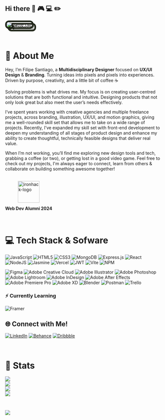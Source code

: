 ## Hi there 👋 🎮 💻 ✏️

<!-- Artwork from my first Video Game -->

<a href="https://kyd-42.github.io/Solid-Snek-The-Game/"><img style="border:5px solid #202619;border-radius:12px; filter: drop-shadow(8px 8px #202619);" src="https://media3.giphy.com/media/v1.Y2lkPTc5MGI3NjExcmI3dHNiMGF6Nms2NHJ2bGRsYjI4MHN5ZXBlNzlzYWZ2Yzc5ZXZ2byZlcD12MV9pbnRlcm5hbF9naWZfYnlfaWQmY3Q9Zw/zNNFdAUFG410IOkaKI/giphy.gif" alt="Game On!"></a>

<br>

# 🤖 About Me

Hey, I’m Filipe Santiago, a <b>Multidisciplinary Designer</b> focused on <b>UX/UI Design</b> & <b>Branding</b>. Turning ideas into pixels and pixels into experiences. Driven by purpose, creativity, and a little bit of coffee ☕

Solving problems is what drives me. My focus is on creating user-centred solutions that are both functional and intuitive. Designing products that not only look great but also meet the user’s needs effectively.

I’ve spent years working with creative agencies and multiple freelance projects, across branding, illustration, UX/UI, and motion graphics, giving me a well-rounded skill set that allows me to take on a wide range of projects. Recently, I’ve expanded my skill set with front-end development to deepen my understanding of all stages of product design and enhance my ability to create thoughtful, technically feasible designs that deliver real value.

When I’m not working, you’ll find me exploring new design tools and tech, grabbing a coffee (or two), or getting lost in a good video game. Feel free to check out my projects, I'm always eager to connect, learn from others & collaborate on building something awesome together!

<br>

<section style="display: flex; gap:42px;">
<div style="display: flex; flex-direction: column; align-items: center; justify-content:">
    <img src="https://seeklogo.com/images/I/ironhack-logo-F751CF4738-seeklogo.com.png" alt="ironhack-logo" height="70"/>
    <h4 style="margin-top: 10px;">Web Dev Alumni 2024</h4>
</div>
</section>

<br>

# 💻 Tech Stack & Sofware

![JavaScript](https://img.shields.io/badge/javascript-%23323330.svg?style=for-the-badge&logo=javascript&logoColor=%23F7DF1E)
![HTML5](https://img.shields.io/badge/html5-%23E34F26.svg?style=for-the-badge&logo=html5&logoColor=white)
![CSS3](https://img.shields.io/badge/css3-%231572B6.svg?style=for-the-badge&logo=css3&logoColor=white)
![MongoDB](https://img.shields.io/badge/MongoDB-%234ea94b.svg?style=for-the-badge&logo=mongodb&logoColor=white)
![Express.js](https://img.shields.io/badge/express.js-%23404d59.svg?style=for-the-badge&logo=express&logoColor=%2361DAFB)
![React](https://img.shields.io/badge/react-%2320232a.svg?style=for-the-badge&logo=react&logoColor=%2361DAFB)
![NodeJS](https://img.shields.io/badge/node.js-6DA55F?style=for-the-badge&logo=node.js&logoColor=white)
![Jasmine](https://img.shields.io/badge/jasmine-%238A4182.svg?style=for-the-badge&logo=jasmine&logoColor=white)
![Vercel](https://img.shields.io/badge/vercel-%23000000.svg?style=for-the-badge&logo=vercel&logoColor=white)
![JWT](https://img.shields.io/badge/JWT-black?style=for-the-badge&logo=JSON%20web%20tokens)
![Vite](https://img.shields.io/badge/vite-%23646CFF.svg?style=for-the-badge&logo=vite&logoColor=white)
![NPM](https://img.shields.io/badge/NPM-%23CB3837.svg?style=for-the-badge&logo=npm&logoColor=white)

![Figma](https://img.shields.io/badge/figma-%23F24E1E.svg?style=for-the-badge&logo=figma&logoColor=white)
![Adobe Creative Cloud](https://img.shields.io/badge/Adobe%20Creative%20Cloud-DA1F26.svg?style=for-the-badge&logo=Adobe%20Creative%20Cloud&logoColor=white)
![Adobe Illustrator](https://img.shields.io/badge/adobe%20illustrator-%23FF9A00.svg?style=for-the-badge&logo=adobe%20illustrator&logoColor=white)
![Adobe Photoshop](https://img.shields.io/badge/adobe%20photoshop-%2331A8FF.svg?style=for-the-badge&logo=adobe%20photoshop&logoColor=white)
![Adobe Lightroom](https://img.shields.io/badge/Adobe%20Lightroom-31A8FF.svg?style=for-the-badge&logo=Adobe%20Lightroom&logoColor=white)
![Adobe InDesign](https://img.shields.io/badge/Adobe%20InDesign-49021F?style=for-the-badge&logo=adobeindesign&logoColor=FF3366)
![Adobe After Effects](https://img.shields.io/badge/Adobe%20After%20Effects-9999FF.svg?style=for-the-badge&logo=Adobe%20After%20Effects&logoColor=white)
![Adobe Premiere Pro](https://img.shields.io/badge/Adobe%20Premiere%20Pro-9999FF.svg?style=for-the-badge&logo=Adobe%20Premiere%20Pro&logoColor=white)
![Adobe XD](https://img.shields.io/badge/Adobe%20XD-470137?style=for-the-badge&logo=Adobe%20XD&logoColor=#FF61F6)
![Blender](https://img.shields.io/badge/blender-%23F5792A.svg?style=for-the-badge&logo=blender&logoColor=white)
![Postman](https://img.shields.io/badge/Postman-FF6C37?style=for-the-badge&logo=postman&logoColor=white)
![Trello](https://img.shields.io/badge/Trello-%23026AA7.svg?style=for-the-badge&logo=Trello&logoColor=white)

### ⚡ Currently Learning

![Framer](https://img.shields.io/badge/Framer-black?style=for-the-badge&logo=framer&logoColor=blue)

## 🌐 Connect with Me!

[![LinkedIn](https://img.shields.io/badge/LinkedIn-0077b5?style=for-the-badge&logo=linkedin&logoColor=white)](https://www.linkedin.com/in/filipe-santiago-956a4218a/)
[![Behance](https://img.shields.io/badge/Behance-053eff?style=for-the-badge&logo=behance&logoColor=white)](https://www.behance.net/KYD_42)
[![Dribbble](https://img.shields.io/badge/Dribbble-EA4C89?style=for-the-badge&logo=dribbble&logoColor=white)](https://dribbble.com/KYD_42)

<br>

# 🍪 Stats

![](https://github-readme-stats.vercel.app/api?username=KYD-42&theme=one_dark_pro&hide_border=false&include_all_commits=false&count_private=false)<br/>
![](https://github-readme-streak-stats.herokuapp.com/?user=KYD-42&theme=one_dark_pro&hide_border=false)<br/>
![](https://github-readme-stats.vercel.app/api/top-langs/?username=KYD-42&theme=one_dark_pro&hide_border=false&include_all_commits=false&count_private=false&layout=compact)<br/>
![](https://github-contributor-stats.vercel.app/api?username=KYD-42&limit=5&theme=one_dark_pro&combine_all_yearly_contributions=true)

<br>

[![](https://visitcount.itsvg.in/api?id=KYD-42&icon=8&color=1)](https://visitcount.itsvg.in)
